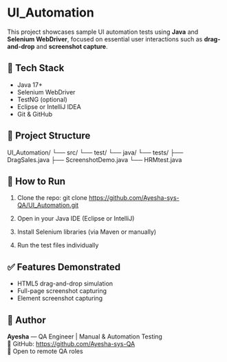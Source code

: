 # UI_Automation

This project showcases sample UI automation tests using **Java** and **Selenium WebDriver**, focused on essential user interactions such as **drag-and-drop** and **screenshot capture**.

## 🔧 Tech Stack

- Java 17+
- Selenium WebDriver
- TestNG (optional)
- Eclipse or IntelliJ IDEA
- Git & GitHub

## 📁 Project Structure
UI_Automation/
└── src/
└── test/
└── java/
└── tests/
├── DragSales.java
├── ScreenshotDemo.java
└── HRMtest.java

## 🚀 How to Run

1. Clone the repo:
   git clone https://github.com/Ayesha-sys-QA/UI_Automation.git

2. Open in your Java IDE (Eclipse or IntelliJ)

3. Install Selenium libraries (via Maven or manually)

4. Run the test files individually

## ✅ Features Demonstrated

- HTML5 drag-and-drop simulation
- Full-page screenshot capturing
- Element screenshot capturing

## 📌 Author

**Ayesha** — QA Engineer | Manual & Automation Testing  
🔗 GitHub: https://github.com/Ayesha-sys-QA  
💼 Open to remote QA roles





